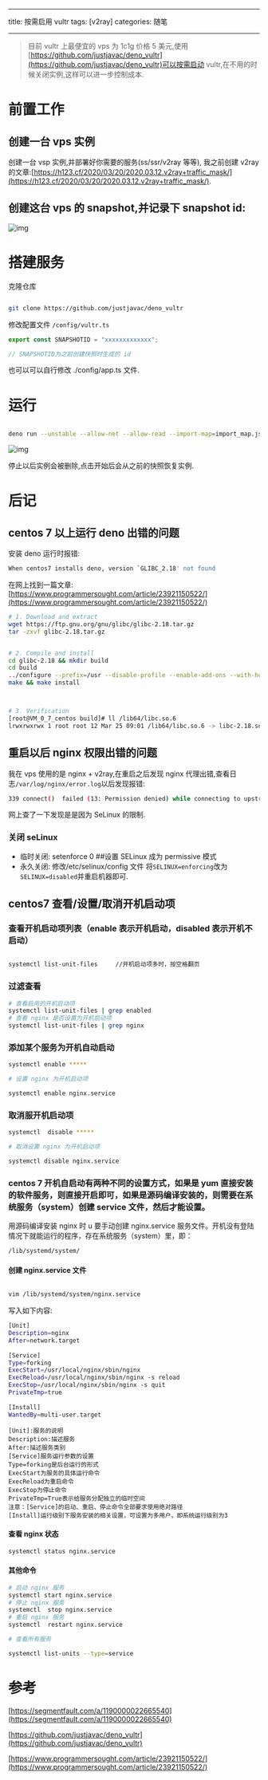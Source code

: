 <!--
 * @Author: 韩宏斌
 * @Description: this is the description
 * @version: 1.0.0
 * @LastEditors: 韩宏斌
 * @Date: 2020-11-18 11:12:00
 * @LastEditTime: 2020-11-18 12:24:04
 * @FilePath: /media_assessment/Users/hanhongbin/hexo/source/_posts/2020.11.18.vultr-on-need.md
-->

---

title: 按需启用 vultr
tags: [v2ray]
categories: 随笔

---

> 目前 vultr 上最便宜的 vps 为 1c1g 价格 5 美元,使用[https://github.com/justjavac/deno_vultr](https://github.com/justjavac/deno_vultr)可以按需启动 vultr,在不用的时候关闭实例,这样可以进一步控制成本.

# 前置工作

## 创建一台 vps 实例

创建一台 vsp 实例,并部署好你需要的服务(ss/ssr/v2ray 等等),
我之前创建 v2ray 的文章:[https://h123.cf/2020/03/20/2020.03.12.v2ray+traffic_mask/](https://h123.cf/2020/03/20/2020.03.12.v2ray+traffic_mask/).

## 创建这台 vps 的 snapshot,并记录下 snapshot id:

![img](https://i.loli.net/2020/11/18/6ZOTGsgfUxRQhd4.png)

# 搭建服务

克隆仓库

```sh

git clone https://github.com/justjavac/deno_vultr

```

修改配置文件 `/config/vultr.ts`

```js
export const SNAPSHOTID = "xxxxxxxxxxxxx";

// SNAPSHOTID为之前创建快照时生成的 id
```

也可以可以自行修改 ./config/app.ts 文件.

# 运行

```sh

deno run --unstable --allow-net --allow-read --import-map=import_map.json ./mod.ts


```

![img](https://i.loli.net/2020/11/18/RXvGVbuB78ceKnL.png)

停止以后实例会被删除,点击开始后会从之前的快照恢复实例.

# 后记

## centos 7 以上运行 deno 出错的问题

安装 deno 运行时报错:

```sh
When centos7 installs deno, version `GLIBC_2.18' not found

```

在网上找到一篇文章:
[https://www.programmersought.com/article/23921150522/](https://www.programmersought.com/article/23921150522/)

```sh
# 1. Download and extract
wget https://ftp.gnu.org/gnu/glibc/glibc-2.18.tar.gz
tar -zxvf glibc-2.18.tar.gz


# 2. Compile and install
cd glibc-2.18 && mkdir build
cd build
../configure --prefix=/usr --disable-profile --enable-add-ons --with-headers=/usr/include --with-binutils=/usr/bin
make && make install



# 3. Verification
[root@VM_0_7_centos build]# ll /lib64/libc.so.6
lrwxrwxrwx 1 root root 12 Mar 25 09:01 /lib64/libc.so.6 -> libc-2.18.so

```

## 重启以后 nginx 权限出错的问题

我在 vps 使用的是 nginx + v2ray,在重启之后发现 nginx 代理出错,查看日志`/var/log/nginx/error.log`以后发现报错:

```sh
339 connect()  failed (13: Permission denied) while connecting to upstream
```

网上查了一下发现是是因为 SeLinux 的限制.

### 关闭 seLinux

- 临时关闭: setenforce 0 ##设置 SELinux 成为 permissive 模式
- 永久关闭: 修改/etc/selinux/config 文件
  将`SELINUX=enforcing`改为`SELINUX=disabled`并重启机器即可.

## centos7 查看/设置/取消开机启动项

### 查看开机启动项列表（enable 表示开机启动，disabled 表示开机不启动）

```sh

systemctl list-unit-files     //开机启动项多时，按空格翻页

```

### 过滤查看

```sh
# 查看启用的开机启动项
systemctl list-unit-files | grep enabled
# 查看 nginx 是否设置为开机启动项
systemctl list-unit-files | grep nginx
```

### 添加某个服务为开机自动启动

```sh
systemctl enable *****

# 设置 nginx 为开机启动项

systemctl enable nginx.service

```

### 取消服开机启动项

```sh
systemctl  disable *****

# 取消设置 nginx 为开机启动项

systemctl disable nginx.service

```

### centos 7 开机自启动有两种不同的设置方式，如果是 yum 直接安装的软件服务，则直接开启即可，如果是源码编译安装的，则需要在系统服务（system）创建 service 文件，然后才能设置。

用源码编译安装 nginx 时 u 要手动创建 nginx.service 服务文件。开机没有登陆情况下就能运行的程序，存在系统服务（system）里，即：

```sh
/lib/systemd/system/
```

#### 创建 nginx.service 文件

```sh

vim /lib/systemd/system/nginx.service
```
写入如下内容:

```sh
[Unit]
Description=nginx
After=network.target
  
[Service]
Type=forking
ExecStart=/usr/local/nginx/sbin/nginx
ExecReload=/usr/local/nginx/sbin/nginx -s reload
ExecStop=/usr/local/nginx/sbin/nginx -s quit
PrivateTmp=true
  
[Install]
WantedBy=multi-user.target

```

```
[Unit]:服务的说明
Description:描述服务
After:描述服务类别
[Service]服务运行参数的设置
Type=forking是后台运行的形式
ExecStart为服务的具体运行命令
ExecReload为重启命令
ExecStop为停止命令
PrivateTmp=True表示给服务分配独立的临时空间
注意：[Service]的启动、重启、停止命令全部要求使用绝对路径
[Install]运行级别下服务安装的相关设置，可设置为多用户，即系统运行级别为3
```
#### 查看 nginx 状态

```sh
systemctl status nginx.service
```

#### 其他命令

```sh
# 启动 nginx 服务
systemctl start nginx.service　
# 停止 nginx 服务
systemctl  stop nginx.service　
# 重启 nginx 服务
systemctl  restart nginx.service　

# 查看所有服务

systemctl list-units --type=service

```

# 参考

[https://segmentfault.com/a/1190000022665540](https://segmentfault.com/a/1190000022665540)


[https://github.com/justjavac/deno_vultr](https://github.com/justjavac/deno_vultr)


[https://www.programmersought.com/article/23921150522/](https://www.programmersought.com/article/23921150522/)



